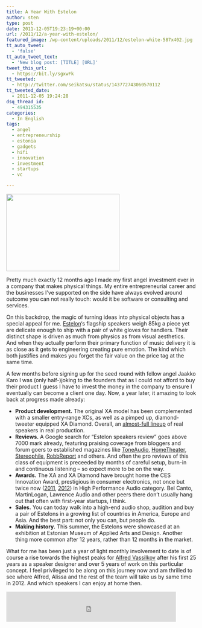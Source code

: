 ```yaml
---
title: A Year With Estelon
author: sten
type: post
date: 2011-12-05T19:23:19+00:00
url: /2011/12/a-year-with-estelon/
featured_image: /wp-content/uploads/2011/12/estelon-white-587x402.jpg
tt_auto_tweet:
  - 'false'
tt_auto_tweet_text:
  - 'New blog post: [TITLE] [URL]'
tweet_this_url:
  - https://bit.ly/sgxwFk
tt_tweeted:
  - http://twitter.com/seikatsu/status/143772743060570112
tt_tweeted_date:
  - 2011-12-05 19:24:28
dsq_thread_id:
  - 494315535
categories:
  - In English
tags:
  - angel
  - entrepreneurship
  - estonia
  - gadgets
  - hifi
  - innovation
  - investment
  - startups
  - vc

---
```

[<img class="size-medium wp-image-618 alignleft" title="estelon-white-587x402" src="http://sten.tamkivi.com/wp-content/uploads/2011/12/estelon-white-587x402-300x205.jpg" alt="" width="300" height="205" srcset="http://sten.tamkivi.com/wp-content/uploads/2011/12/estelon-white-587x402-300x205.jpg 300w, http://sten.tamkivi.com/wp-content/uploads/2011/12/estelon-white-587x402.jpg 587w" sizes="(max-width: 300px) 100vw, 300px" />][1]

Pretty much exactly 12 months ago I made my first angel investment ever in a company that makes physical things. My entire entrepreneurial career and the businesses I&#8217;ve supported on the side have always evolved around outcome you can not really touch: would it be software or consulting and services.

On this backdrop, the magic of turning ideas into physical objects has a special appeal for me. [Estelon][2]&#8216;s flagship speakers weigh 85kg a piece yet are delicate enough to ship with a pair of white gloves for handlers. Their distinct shape is driven as much from physics as from visual aesthetics. And when they actually perform their primary function of music delivery it is as close as it gets to engineering creating pure emotion. The kind which both justifies and makes you forget the fair value on the price tag at the same time.
  
<!--more-->


  
A few months before signing up for the seed round with fellow angel Jaakko Karo I was (only half-)joking to the founders that as I could not afford to buy their product I guess I have to invest the money in the company to ensure I eventually can become a client one day. Now, a year later, it amazing to look back at progress made already:

  * **Product development.** The original XA model has been complemented with a smaller entry-range XCs, as well as a pimped up, diamond-tweeter equipped XA Diamond. Overall, an [almost-full lineup][3] of real speakers in real production.
  * **Reviews.** A Google search for &#8220;Estelon speakers review&#8221; goes above 7000 mark already, featuring praising coverage from bloggers and forum goers to established magazines like [ToneAudio][4], [HomeTheater][5], [Stereophile][6], [RobbReport][7] and others. And often the pro reviews of this class of equipment is preceeded by months of careful setup, burn-in and continuous listening &#8211; so expect more to be on the way.
  * **Awards.** The XA and XA Diamond have brought home the CES Innovation Award, prestigious in consumer electronics, not once but twice now ([2011][8], [2012][9]) in High Performance Audio category. Bel Canto, MartinLogan, Lawrence Audio and other peers there don&#8217;t usually hang out that often with first-year startups, I think.
  * **Sales.** You can today walk into a high-end audio shop, audition and buy a pair of Estelons in a growing list of countries in America, Europe and Asia. And the best part: not only you can, but people do.
  * **Making history.** This summer, the Estelons were showcased at an exhibition at Estonian Museum of Applied Arts and Design. Another thing more common after 12 years, rather than 12 months in the market.

What for me has been just a year of light monthly involvement to date is of course a rise towards the highest peaks for [Alfred Vassilkov][10] after his first 25 years as a speaker designer and over 5 years of work on this particular concept. I feel privileged to be along on this journey now and am thrilled to see where Alfred, Alissa and the rest of the team will take us by same time in 2012. And which speakers I can enjoy at home then.

<iframe src="http://www.facebook.com/plugins/like.php?href=http%3A%2F%2Fsten.tamkivi.com%2F2011%2F12%2Fa-year-with-estelon%2F&layout=standard&show_faces=true&width=450&action=like&colorscheme=light&height=80" scrolling="no" frameborder="0" style="border:none; overflow:hidden; width:450px; height:80px;" allowTransparency="true"></iframe>

 [1]: http://sten.tamkivi.com/wp-content/uploads/2011/12/estelon-white-587x402.jpg
 [2]: http://estelon.com
 [3]: http://www.estelon.com/products/x-series/
 [4]: http://www.tonepublications.com/
 [5]: http://www.hometheater.com/content/estelon-model-xa-speaker
 [6]: http://www.stereophile.com/content/estelon-speakers-estonia
 [7]: http://robbreport.com/Electronics/The-Estelon-XA-Loudspeaker-A-Sonic-Work-of-Art
 [8]: http://www.cesweb.org/awards/InnovationAwards/2011honorees.htm
 [9]: http://www.cesweb.org/awards/innovations/2012-innovations-honorees.htm
 [10]: http://www.estelon.com/company/